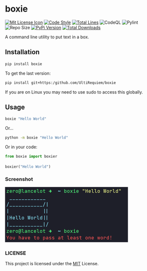 # boxie

[![Mit License Icon](https://black.readthedocs.io/en/stable/_static/license.svg)](https://github.com/UltiRequiem/boxie/blob/main/LICENSE)
[![Code Style](https://img.shields.io/badge/code%20style-black-000000.svg)](https://github.com/psf/black)
[![Total Lines](https://img.shields.io/tokei/lines/github.com/UltiRequiem/boxie?color=blue&label=Total%20Lines)](https://github.com/UltiRequiem/boxie)
![CodeQL](https://github.com/UltiRequiem/boxie/workflows/CodeQL/badge.svg)
![Pylint](https://github.com/UltiRequiem/boxie/workflows/Pylint/badge.svg)
![Repo Size](https://img.shields.io/github/repo-size/ultirequiem/boxie?style=flat-square&label=Repo)
[![PyPi Version](https://img.shields.io/pypi/v/boxie)](https://pypi.org/project/boxie)
[![Total Downloads](https://pepy.tech/badge/boxie)](https://pepy.tech/project/boxie)

A command line utility to put text in a box.

## Installation

```bash
pip install boxie
```

To get the last version:

```bash
pip install git+https:/github.com/UltiRequiem/boxie
```

If you are on Linux you may need to use sudo to access this globally.

## Usage

```bash
boxie "Hello World"
```

Or...

```bash
python -m boxie "Hello World"
```

Or in your code:

```python
from boxie import boxier

boxier("Hello World")
```

### Screenshot

![Screenshot](https://raw.githubusercontent.com/UltiRequiem/boxie/main/assets/new_screenshot.png)

### LICENSE

This project is licensed under the [MIT](https://github.com/UltiRequiem/boxie/blob/main/LICENSE) License.
